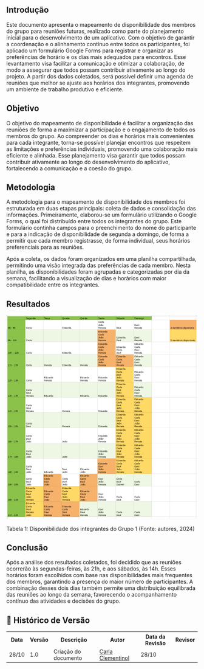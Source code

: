 ## Introdução
Este documento apresenta o mapeamento de disponibilidade dos membros do grupo para reuniões futuras, realizado como parte do planejamento inicial para o desenvolvimento de um aplicativo. Com o objetivo de garantir a coordenação e o alinhamento contínuo entre todos os participantes, foi aplicado um formulário Google Forms para registrar e organizar as preferências de horário e os dias mais adequados para encontros. Esse levantamento visa facilitar a comunicação e otimizar a colaboração, de modo a assegurar que todos possam contribuir ativamente ao longo do projeto. A partir dos dados coletados, será possível definir uma agenda de reuniões que melhor se ajuste aos horários dos integrantes, promovendo um ambiente de trabalho produtivo e eficiente.

## Objetivo
O objetivo do mapeamento de disponibilidade é facilitar a organização das reuniões de forma a maximizar a participação e o engajamento de todos os membros do grupo. Ao compreender os dias e horários mais convenientes para cada integrante, torna-se possível planejar encontros que respeitem as limitações e preferências individuais, promovendo uma colaboração mais eficiente e alinhada. Esse planejamento visa garantir que todos possam contribuir ativamente ao longo do desenvolvimento do aplicativo, fortalecendo a comunicação e a coesão do grupo.

## Metodologia
A metodologia para o mapeamento de disponibilidade dos membros foi estruturada em duas etapas principais: coleta de dados e consolidação das informações. Primeiramente, elaborou-se um formulário utilizando o Google Forms, o qual foi distribuído entre todos os integrantes do grupo. Este formulário continha campos para o preenchimento do nome do participante e para a indicação de disponibilidade de segunda a domingo, de forma a permitir que cada membro registrasse, de forma individual, seus horários preferenciais para as reuniões.

Após a coleta, os dados foram organizados em uma planilha compartilhada, permitindo uma visão integrada das preferências de cada membro. Nesta planilha, as disponibilidades foram agrupadas e categorizadas por dia da semana, facilitando a visualização de dias e horários com maior compatibilidade entre os integrantes.

## Resultados

![alt text](image.png)

<p>Tabela 1: Disponibilidade dos integrantes do Grupo 1 (Fonte: autores, 2024)</p>

## Conclusão

Após a análise dos resultados coletados, foi decidido que as reuniões ocorrerão às segundas-feiras, às 21h, e aos sábados, às 14h. Esses horários foram escolhidos com base nas disponibilidades mais frequentes dos membros, garantindo a presença do maior número de participantes. A combinação desses dois dias também permite uma distribuição equilibrada das reuniões ao longo da semana, favorecendo o acompanhamento contínuo das atividades e decisões do grupo.


## :round_pushpin: Histórico de Versão 

<div align="center">
    <table>
        <tr>
            <th>Data</th>
            <th>Versão</th>
            <th>Descrição</th>
            <th>Autor</th>
            <th>Data da Revisão</th>
            <th>Revisor</th>
        </tr>
        <tr>
            <td>28/10</td>
            <td>1.0</td>
            <td>Criação do documento</td>
            <td><a href="https://github.com/ccarlaa">Carla Clementinol</a></td>
            <td>28/10</td>
            <td></td>
        </tr>
    </table>
</div>